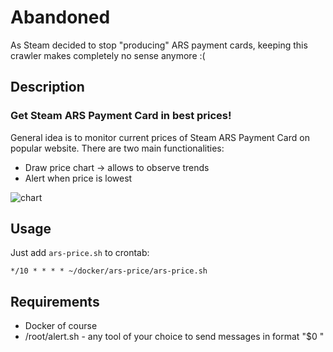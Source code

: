 # Abandoned

As Steam decided to stop "producing" ARS payment cards, keeping this crawler makes completely no sense anymore :(




## Description

###  Get Steam ARS Payment Card in best prices!

General idea is to monitor current prices of Steam ARS Payment Card on popular website. There are two main functionalities:
- Draw price chart -> allows to observe trends
- Alert when price is lowest

![chart](https://raw.githubusercontent.com/toleksa/GameBot/main/docker/ars-price/doc/out.png)

## Usage

Just add ```ars-price.sh``` to crontab:

```*/10 * * * * ~/docker/ars-price/ars-price.sh```

## Requirements

- Docker of course
- /root/alert.sh - any tool of your choice to send messages in format "$0 <message>"

